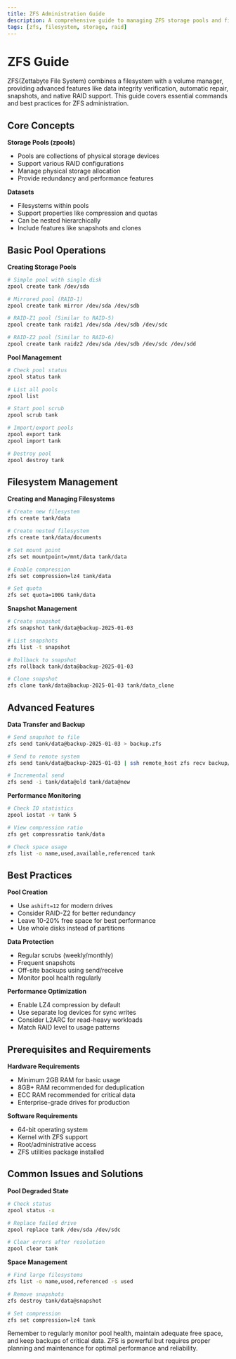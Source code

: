 ```yaml
---
title: ZFS Administration Guide
description: A comprehensive guide to managing ZFS storage pools and filesystems with practical examples and best practices
tags: [zfs, filesystem, storage, raid]
---
```


# ZFS Guide

ZFS(Zettabyte File System) combines a filesystem with a volume manager, providing advanced features like data integrity verification, automatic repair, snapshots, and native RAID support. This guide covers essential commands and best practices for ZFS administration.

## Core Concepts

**Storage Pools (zpools)**
- Pools are collections of physical storage devices
- Support various RAID configurations
- Manage physical storage allocation
- Provide redundancy and performance features

**Datasets**
- Filesystems within pools
- Support properties like compression and quotas
- Can be nested hierarchically
- Include features like snapshots and clones

## Basic Pool Operations

**Creating Storage Pools**
```bash
# Simple pool with single disk
zpool create tank /dev/sda

# Mirrored pool (RAID-1)
zpool create tank mirror /dev/sda /dev/sdb

# RAID-Z1 pool (Similar to RAID-5)
zpool create tank raidz1 /dev/sda /dev/sdb /dev/sdc

# RAID-Z2 pool (Similar to RAID-6)
zpool create tank raidz2 /dev/sda /dev/sdb /dev/sdc /dev/sdd
```

**Pool Management**
```bash
# Check pool status
zpool status tank

# List all pools
zpool list

# Start pool scrub
zpool scrub tank

# Import/export pools
zpool export tank
zpool import tank

# Destroy pool
zpool destroy tank
```

## Filesystem Management

**Creating and Managing Filesystems**
```bash
# Create new filesystem
zfs create tank/data

# Create nested filesystem
zfs create tank/data/documents

# Set mount point
zfs set mountpoint=/mnt/data tank/data

# Enable compression
zfs set compression=lz4 tank/data

# Set quota
zfs set quota=100G tank/data
```

**Snapshot Management**
```bash
# Create snapshot
zfs snapshot tank/data@backup-2025-01-03

# List snapshots
zfs list -t snapshot

# Rollback to snapshot
zfs rollback tank/data@backup-2025-01-03

# Clone snapshot
zfs clone tank/data@backup-2025-01-03 tank/data_clone
```

## Advanced Features

**Data Transfer and Backup**
```bash
# Send snapshot to file
zfs send tank/data@backup-2025-01-03 > backup.zfs

# Send to remote system
zfs send tank/data@backup-2025-01-03 | ssh remote_host zfs recv backup/data

# Incremental send
zfs send -i tank/data@old tank/data@new
```

**Performance Monitoring**
```bash
# Check IO statistics
zpool iostat -v tank 5

# View compression ratio
zfs get compressratio tank/data

# Check space usage
zfs list -o name,used,available,referenced tank
```

## Best Practices

**Pool Creation**
- Use `ashift=12` for modern drives
- Consider RAID-Z2 for better redundancy
- Leave 10-20% free space for best performance
- Use whole disks instead of partitions

**Data Protection**
- Regular scrubs (weekly/monthly)
- Frequent snapshots
- Off-site backups using send/receive
- Monitor pool health regularly

**Performance Optimization**
- Enable LZ4 compression by default
- Use separate log devices for sync writes
- Consider L2ARC for read-heavy workloads
- Match RAID level to usage patterns

## Prerequisites and Requirements

**Hardware Requirements**
- Minimum 2GB RAM for basic usage
- 8GB+ RAM recommended for deduplication
- ECC RAM recommended for critical data
- Enterprise-grade drives for production

**Software Requirements**
- 64-bit operating system
- Kernel with ZFS support
- Root/administrative access
- ZFS utilities package installed

## Common Issues and Solutions

**Pool Degraded State**
```bash
# Check status
zpool status -x

# Replace failed drive
zpool replace tank /dev/sda /dev/sdc

# Clear errors after resolution
zpool clear tank
```

**Space Management**
```bash
# Find large filesystems
zfs list -o name,used,referenced -s used

# Remove snapshots
zfs destroy tank/data@snapshot

# Set compression
zfs set compression=lz4 tank
```

Remember to regularly monitor pool health, maintain adequate free space, and keep backups of critical data. ZFS is powerful but requires proper planning and maintenance for optimal performance and reliability.